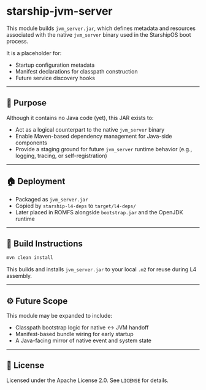 # starship-jvm-server

This module builds `jvm_server.jar`, which defines metadata and resources associated with the native `jvm_server` binary
used in the StarshipOS boot process.

It is a placeholder for:

* Startup configuration metadata
* Manifest declarations for classpath construction
* Future service discovery hooks

---

## 🚀 Purpose

Although it contains no Java code (yet), this JAR exists to:

* Act as a logical counterpart to the native `jvm_server` binary
* Enable Maven-based dependency management for Java-side components
* Provide a staging ground for future `jvm_server` runtime behavior (e.g., logging, tracing, or self-registration)

---

## 🏠 Deployment

* Packaged as `jvm_server.jar`
* Copied by `starship-l4-deps` to `target/l4-deps/`
* Later placed in ROMFS alongside `bootstrap.jar` and the OpenJDK runtime

---

## 📄 Build Instructions

```bash
mvn clean install
```

This builds and installs `jvm_server.jar` to your local `.m2` for reuse during L4 assembly.

---

## ⚙️ Future Scope

This module may be expanded to include:

* Classpath bootstrap logic for native ↔ JVM handoff
* Manifest-based bundle wiring for early startup
* A Java-facing mirror of native event and system state

---

## 🔐 License

Licensed under the Apache License 2.0.
See `LICENSE` for details.
